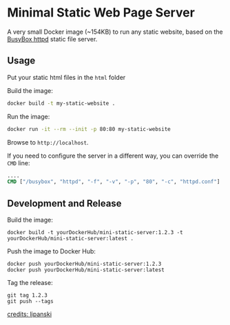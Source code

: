 # Minimal Static Web Page Server

A very small Docker image (~154KB) to run any static website, based on the [BusyBox httpd](https://www.busybox.net/) static file server.

## Usage

Put your static html files in the `html` folder

Build the image:

```sh
docker build -t my-static-website .
```

Run the image:

```sh
docker run -it --rm --init -p 80:80 my-static-website
```

Browse to `http://localhost`.


If you need to configure the server in a different way, you can override the `CMD` line:

```dockerfile
....
CMD ["/busybox", "httpd", "-f", "-v", "-p", "80", "-c", "httpd.conf"]
```

## Development and Release

Build the image:

```
docker build -t yourDockerHub/mini-static-server:1.2.3 -t yourDockerHub/mini-static-server:latest .
```

Push the image to Docker Hub:

```
docker push yourDockerHub/mini-static-server:1.2.3
docker push yourDockerHub/mini-static-server:latest
```

Tag the release:

```
git tag 1.2.3
git push --tags
```

[credits: lipanski](https://github.com/lipanski/docker-static-website)